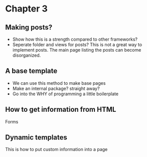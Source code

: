 # Chapter 3

## Making posts?
- Show how this is a strength compared to other frameworks?
- Seperate folder and views for posts? This is not a great way to implement posts. The main page listing the posts can become disorganized.

## A base template
- We can use this method to make base pages
- Make an internal package? straight away?
- Go into the WHY of programming a little boilerplate

## How to get information from HTML
Forms

## Dynamic templates
This is how to put custom information into a page